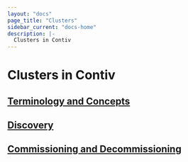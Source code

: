 ```yaml
---
layout: "docs"
page_title: "Clusters"
sidebar_current: "docs-home"
description: |-
  Clusters in Contiv
---
```


# Clusters in Contiv

## [Terminology and Concepts](/install/user_guides/cluster/concepts.html)

## [Discovery](/install/user_guides/cluster/discovery.html)

## [Commissioning and Decommissioning](/install/user_guides/cluster/commissioning.html)
